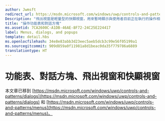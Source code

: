 ```yaml
---
author: Jwmsft
redirect_url: https://msdn.microsoft.com/windows/uwp/controls-and-patterns/dialogs
Description: "飛出視窗是輕量型的快顯視窗，用來暫時顯示與使用者目前正在執行的操作相關的 UI。"
title: "操作功能表和對話方塊"
ms.assetid: 7CA2600C-A1DB-46AE-8F72-24C25E224417
label: Menus, dialogs, and popups
template: detail.hbs
ms.openlocfilehash: 34e8e83abb3d23eec5aeb5dcb3c99e56f05199a1
ms.sourcegitcommit: 909d859a0f11981a8d1beac0da35f779786a6889
translationtype: HT
---
```

# <a name="menus-dialogs-flyouts-and-popups"></a>功能表、對話方塊、飛出視窗和快顯視窗

本文章已移到 [https://msdn.microsoft.com/windows/uwp/controls-and-patterns/dialogs](https://msdn.microsoft.com/windows/uwp/controls-and-patterns/dialogs) 和 [https://msdn.microsoft.com/windows/uwp/controls-and-patterns/menus](https://msdn.microsoft.com/windows/uwp/controls-and-patterns/menus)。